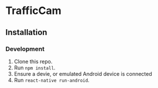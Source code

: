 # TrafficCam

## Installation

### Development

1. Clone this repo.
2. Run `npm install`.
3. Ensure a devie, or emulated Android device is connected
4. Run `react-native run-android`.
